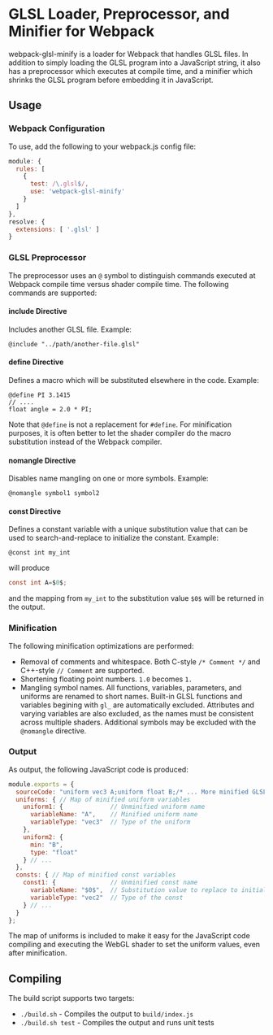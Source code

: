 # GLSL Loader, Preprocessor, and Minifier for Webpack
webpack-glsl-minify is a loader for Webpack that handles GLSL files. In addition to simply loading the GLSL program
into a JavaScript string, it also has a preprocessor which executes at compile time, and a minifier which shrinks the
GLSL program before embedding it in JavaScript.

## Usage
### Webpack Configuration
To use, add the following to your webpack.js config file:

```javascript
module: {
  rules: [
    {
      test: /\.glsl$/,
      use: 'webpack-glsl-minify'
    }
  ]
},
resolve: {
  extensions: [ '.glsl' ]
}
```

### GLSL Preprocessor
The preprocessor uses an `@` symbol to distinguish commands executed at Webpack compile time versus shader compile time.
The following commands are supported:

#### include Directive
Includes another GLSL file. Example:
```
@include "../path/another-file.glsl"
```

#### define Directive
Defines a macro which will be substituted elsewhere in the code. Example:
```
@define PI 3.1415
// ....
float angle = 2.0 * PI;
```

Note that `@define` is not a replacement for `#define`. For minification purposes, it is often better to let the shader
compiler do the macro substitution instead of the Webpack compiler.

#### nomangle Directive
Disables name mangling on one or more symbols. Example:
```
@nomangle symbol1 symbol2
```

#### const Directive
Defines a constant variable with a unique substitution value that can be used to search-and-replace to initialize the
constant. Example:
```
@const int my_int
```
will produce
```glsl
const int A=$0$;
```
and the mapping from `my_int` to the substitution value `$0$` will be returned in the output.

### Minification
The following minification optimizations are performed:

* Removal of comments and whitespace. Both C-style `/* Comment */` and C++-style `// Comment` are supported.
* Shortening floating point numbers. `1.0` becomes `1.`
* Mangling symbol names. All functions, variables, parameters, and uniforms are renamed to short names. Built-in GLSL
  functions and variables begining with `gl_` are automatically excluded. Attributes and varying variables are also
  excluded, as the names must be consistent across multiple shaders. Additional symbols may be excluded with the
  `@nomangle` directive.

### Output
As output, the following JavaScript code is produced:
```javascript
module.exports = {
  sourceCode: "uniform vec3 A;uniform float B;/* ... More minified GLSL code here */",
  uniforms: { // Map of minified uniform variables
    uniform1: {             // Unminified uniform name
      variableName: "A",    // Minified uniform name
      variableType: "vec3"  // Type of the uniform
    },
    uniform2: {
      min: "B",
      type: "float"
    } // ...
  },
  consts: { // Map of minified const variables
    const1: {               // Unminified const name
      variableName: "$0$",  // Substitution value to replace to initialize the const
      variableType: "vec2"  // Type of the const
    } // ...
  }
};
```

The map of uniforms is included to make it easy for the JavaScript code compiling and executing the WebGL shader to
set the uniform values, even after minification.

## Compiling
The build script supports two targets:

* `./build.sh` - Compiles the output to `build/index.js`
* `./build.sh test` - Compiles the output and runs unit tests
